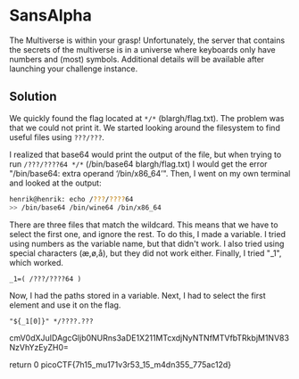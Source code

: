 # SansAlpha
The Multiverse is within your grasp! Unfortunately, the server that contains the secrets of the multiverse is in a universe where keyboards only have numbers and (most) symbols.
Additional details will be available after launching your challenge instance.

## Solution

We quickly found the flag located at `*/*` (blargh/flag.txt). The problem was that we could not print it. We started looking around the filesystem to find useful files using `???/???`.

I realized that base64 would print the output of the file, but when trying to run `/???/????64 */*` (/bin/base64 blargh/flag.txt) I would get the error "/bin/base64: extra operand ‘/bin/x86_64’". Then, I went on my own terminal and looked at the output:

```sh
henrik@henrik: echo /???/????64
>> /bin/base64 /bin/wine64 /bin/x86_64
```

There are three files that match the wildcard. This means that we have to select the first one, and ignore the rest. To do this, I made a variable. I tried using numbers as the variable name, but that didn't work. I also tried using special characters (æ,ø,å), but they did not work either. Finally, I tried "_1", which worked.

`_1=( /???/????64 )`

Now, I had the paths stored in a variable. Next, I had to select the first element and use it on the flag.

`"${_1[0]}" */????.???`

cmV0dXJuIDAgcGljb0NURns3aDE1X211MTcxdjNyNTNfMTVfbTRkbjM1NV83NzVhYzEyZH0=

return 0 picoCTF{7h15_mu171v3r53_15_m4dn355_775ac12d}
